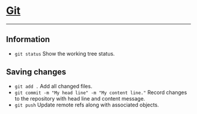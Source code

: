 # [Git](https://git-scm.com/)

---

## Information

* `git status` Show the working tree status.

## Saving changes

* `git add .` Add all changed files.
* `git commit -m "My head line" -m "My content line."`  Record changes to the repository with head line and content message.
* `git push` Update remote refs along with associated objects.
